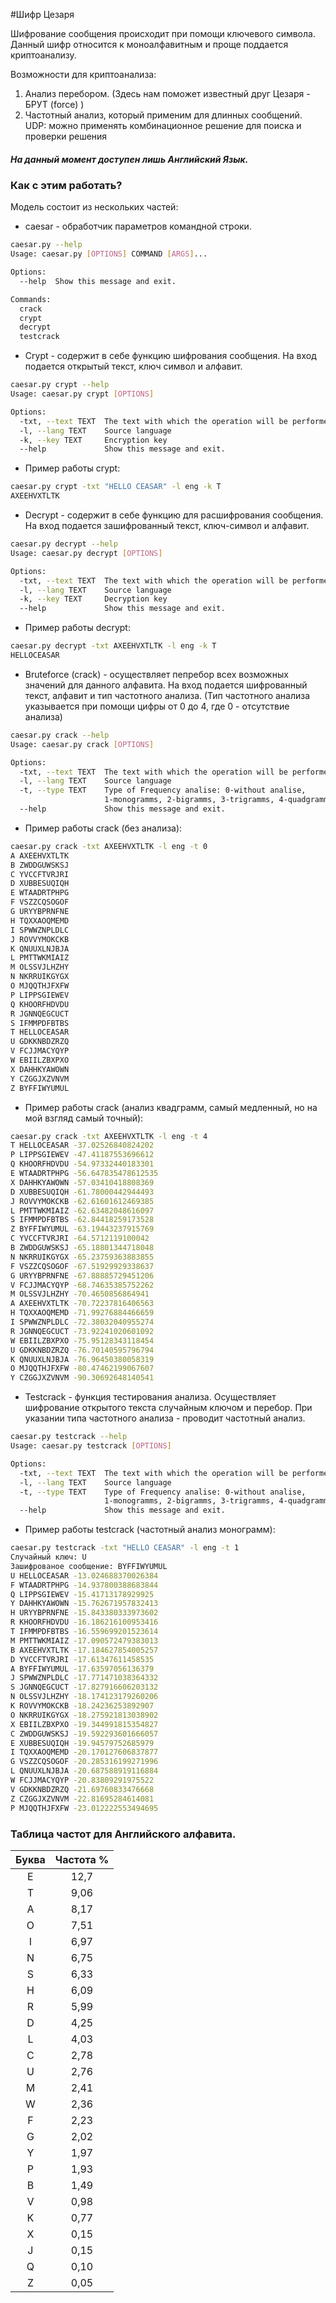 #Шифр Цезаря

Шифрование сообщения происходит при помощи ключевого символа. Данный шифр относится к моноалфавитным и проще поддается 
криптоанализу. 

Возможности для криптоанализа: 
1. Анализ перебором. (Здесь нам поможет известный друг Цезаря - БРУТ (force) )
2. Частотный анализ, который применим для длинных сообщений. UDP: можно применять комбинационное решение для
поиска и проверки решения

##### На данный момент доступен лишь **Английский Язык**.

### Как с этим работать?

Модель состоит из нескольких частей:
* caesar - обработчик параметров командной строки.

```bash
caesar.py --help
Usage: caesar.py [OPTIONS] COMMAND [ARGS]...

Options:
  --help  Show this message and exit.

Commands:
  crack
  crypt
  decrypt
  testcrack
```


* Crypt - содержит в себе функцию шифрования сообщения. На вход подается открытый текст, ключ символ и алфавит.
```bash
caesar.py crypt --help
Usage: caesar.py crypt [OPTIONS]

Options:
  -txt, --text TEXT  The text with which the operation will be performed
  -l, --lang TEXT    Source language
  -k, --key TEXT     Encryption key
  --help             Show this message and exit.
```
* Пример работы crypt:
```bash
caesar.py crypt -txt "HELLO CEASAR" -l eng -k T
AXEEHVXTLTK
```

* Decrypt - содержит в себе функцию для расшифрования сообщения. На вход подается зашифрованный текст, ключ-символ и
алфавит.
```bash
caesar.py decrypt --help
Usage: caesar.py decrypt [OPTIONS]

Options:
  -txt, --text TEXT  The text with which the operation will be performed
  -l, --lang TEXT    Source language
  -k, --key TEXT     Decryption key
  --help             Show this message and exit.
```
* Пример работы decrypt:
```bash
caesar.py decrypt -txt AXEEHVXTLTK -l eng -k T
HELLOCEASAR
```

* Bruteforce (crack) - осуществляет пепребор всех возможных значений для данного алфавита. На вход подается шифрованный 
текст, алфавит и тип частотного анализа. (Тип частотного анализа указывается при помощи цифры от 0 до 4, 
где 0 - отсутствие анализа) 
```bash
caesar.py crack --help
Usage: caesar.py crack [OPTIONS]

Options:
  -txt, --text TEXT  The text with which the operation will be performed
  -l, --lang TEXT    Source language
  -t, --type TEXT    Type of Frequency analise: 0-without analise,
                     1-monogramms, 2-bigramms, 3-trigramms, 4-quadgramms
  --help             Show this message and exit.
```
* Пример работы crack (без анализа):
```bash
caesar.py crack -txt AXEEHVXTLTK -l eng -t 0
A AXEEHVXTLTK
B ZWDDGUWSKSJ
C YVCCFTVRJRI
D XUBBESUQIQH
E WTAADRTPHPG
F VSZZCQSOGOF
G URYYBPRNFNE
H TQXXAOQMEMD
I SPWWZNPLDLC
J ROVVYMOKCKB
K QNUUXLNJBJA
L PMTTWKMIAIZ
M OLSSVJLHZHY
N NKRRUIKGYGX
O MJQQTHJFXFW
P LIPPSGIEWEV
Q KHOORFHDVDU
R JGNNQEGCUCT
S IFMMPDFBTBS
T HELLOCEASAR
U GDKKNBDZRZQ
V FCJJMACYQYP
W EBIILZBXPXO
X DAHHKYAWOWN
Y CZGGJXZVNVM
Z BYFFIWYUMUL
```
* Пример работы crack (анализ квадграмм, самый медленный, но на мой взгляд самый точный):
```bash
caesar.py crack -txt AXEEHVXTLTK -l eng -t 4
T HELLOCEASAR -37.02526840824202
P LIPPSGIEWEV -47.41187553696612
Q KHOORFHDVDU -54.97332440183301
E WTAADRTPHPG -56.647835478612535
X DAHHKYAWOWN -57.03410418808369
D XUBBESUQIQH -61.78000442944493
J ROVVYMOKCKB -62.61601612469385
L PMTTWKMIAIZ -62.63482048616097
S IFMMPDFBTBS -62.84418259173528
Z BYFFIWYUMUL -63.19443237915769
C YVCCFTVRJRI -64.5712119100042
B ZWDDGUWSKSJ -65.18801344718048
N NKRRUIKGYGX -65.23759363883855
F VSZZCQSOGOF -67.51929929338637
G URYYBPRNFNE -67.88885729451206
V FCJJMACYQYP -68.74635385752262
M OLSSVJLHZHY -70.4650856864941
A AXEEHVXTLTK -70.72237816406563
H TQXXAOQMEMD -71.99276884466659
I SPWWZNPLDLC -72.38032040955274
R JGNNQEGCUCT -73.92241020601092
W EBIILZBXPXO -75.95128343118454
U GDKKNBDZRZQ -76.70140595796794
K QNUUXLNJBJA -76.96450380058319
O MJQQTHJFXFW -80.47462199067607
Y CZGGJXZVNVM -90.30692648140541
```
* Testcrack - функция тестирования анализа. Осуществляет шифрование открытого текста случайным ключом и перебор.
При указании типа частотного анализа - проводит частотный анализ.
```bash
caesar.py testcrack --help
Usage: caesar.py testcrack [OPTIONS]

Options:
  -txt, --text TEXT  The text with which the operation will be performed
  -l, --lang TEXT    Source language
  -t, --type TEXT    Type of Frequency analise: 0-without analise,
                     1-monogramms, 2-bigramms, 3-trigramms, 4-quadgramms
  --help             Show this message and exit.
```
* Пример работы testcrack (частотный анализ монограмм):
```bash
caesar.py testcrack -txt "HELLO CEASAR" -l eng -t 1
Случайный ключ: U
Зашифрованое сообщение: BYFFIWYUMUL
U HELLOCEASAR -13.024688370026384
F WTAADRTPHPG -14.937800388683844
Q LIPPSGIEWEV -15.41713178929925
Y DAHHKYAWOWN -15.762671957832413
H URYYBPRNFNE -15.843380333973602
R KHOORFHDVDU -16.186216100953416
T IFMMPDFBTBS -16.559699201523614
M PMTTWKMIAIZ -17.090572479383013
B AXEEHVXTLTK -17.184627854005257
D YVCCFTVRJRI -17.61347611458535
A BYFFIWYUMUL -17.63597056136379
J SPWWZNPLDLC -17.771471038364332
S JGNNQEGCUCT -17.827916606203132
N OLSSVJLHZHY -18.174123179260206
K ROVVYMOKCKB -18.24236253892907
O NKRRUIKGYGX -18.275921813038902
X EBIILZBXPXO -19.344991815354827
C ZWDDGUWSKSJ -19.592293601666057
E XUBBESUQIQH -19.94579752685979
I TQXXAOQMEMD -20.170127606837877
G VSZZCQSOGOF -20.285316199271996
L QNUUXLNJBJA -20.687588919116884
W FCJJMACYQYP -20.83809291975522
V GDKKNBDZRZQ -21.69760833476668
Z CZGGJXZVNVM -22.81695284614081
P MJQQTHJFXFW -23.012222553494695
```

### Таблица частот для Английского алфавита.

| Буква | Частота % |
|:-----:|:---------:|
| E     | 12,7 
| T     | 9,06 
| A     | 8,17 
| O     | 7,51 
| I     | 6,97 
| N     | 6,75 
| S     | 6,33 
| H     | 6,09 
| R     | 5,99 
| D     | 4,25 
| L     | 4,03 
| C     | 2,78 
| U     | 2,76	 
| M     | 2,41 
| W     | 2,36 
| F     | 2,23 
| G     | 2,02 
| Y     | 1,97 
| P     | 1,93 
| B     | 1,49 
| V     | 0,98 
| K     | 0,77 
| X     | 0,15 
| J     | 0,15 
| Q     | 0,10 
| Z     | 0,05 